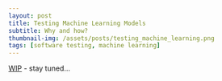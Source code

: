 ```yaml
---
layout: post
title: Testing Machine Learning Models
subtitle: Why and how?
thumbnail-img: /assets/posts/testing_machine_learning.png
tags: [software testing, machine learning]
---
```


[WIP](./202.html) - stay tuned... 

<!---
### Intro to Machine Learning Testing

Here we will learn overall what is the ML, where do testers fit in machine learning, behavioural testing and how far and responsible AI can be

### What is Machine Learning?

Lets demystify it. Looks at problem embedded in different kind of data, applies different techniques and provides output of the task/problem

ML deals with different kind of problems/tasks. Ofter related to regression, clustering, supervise, unsuprevise, reinforcement, semi- and self-supervised, transfer learning, ensemble learning, federated learning, NLP, Computer Vision and many more

We will look all this from testing perceptive. We need to understand the process of training the model in order to identify the weak spots, suptepible to the biases, errors, and how we can create tests to evaluate thise models before letting them make a mistake into production

The most common application of machine learning, is prediction. The definion, broad definition, of prediction is that we estimate values based on observations (patterns) in already existing values

Example: it is not possible to achive 100% accuracy, so we are dealing with probabilities

Difference with traditional programming:

- traditional programming 
    - input
        - rules
        - data
    - output
        - answers 
- machine learning
    - input
        - data
        - answers
    - output rules(patterns)
    
Terminology: Features(characterization of data), Labels(what we want to predict)

Based on features model learns the rules, to produce the prediction based on a specific input

How to start with Machine Learning?


--->

